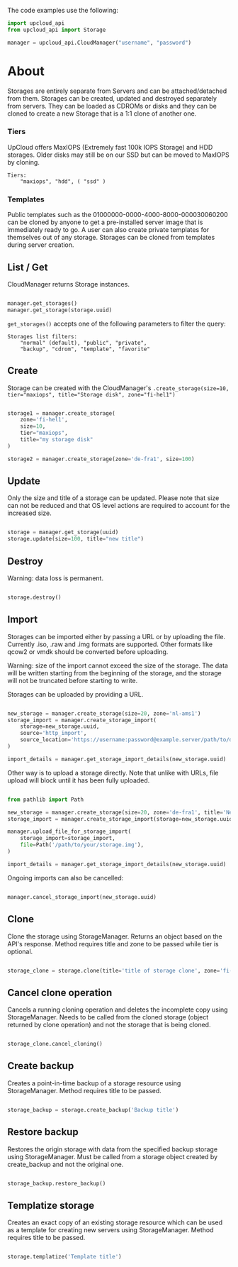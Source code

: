 The code examples use the following:

```python
import upcloud_api
from upcloud_api import Storage

manager = upcloud_api.CloudManager("username", "password")
```

# About

Storages are entirely separate from Servers and can be attached/detached from them. Storages can be created, updated and destroyed separately from servers. They can be loaded as CDROMs or disks and they can be cloned to create a new Storage that is a 1:1 clone of another one.


### Tiers

UpCloud offers MaxIOPS (Extremely fast 100k IOPS Storage) and HDD storages. Older disks may still be on our SSD but can be moved to MaxIOPS by cloning.

```
Tiers:
	"maxiops", "hdd", ( "ssd" )
```

### Templates

Public templates such as the 01000000-0000-4000-8000-000030060200 can be cloned by anyone to get a pre-installed server image that is immediately ready to go. A user can also create private templates for themselves out of any storage. Storages can be cloned from templates during server creation.

## List / Get

CloudManager returns Storage instances.

```python

manager.get_storages()
manager.get_storage(storage.uuid)

```

`get_storages()` accepts one of the following parameters to filter the query:
```
Storages list filters:
	"normal" (default), "public", "private",
	"backup", "cdrom", "template", "favorite"
```

## Create

Storage can be created with the CloudManager's `.create_storage(size=10, tier="maxiops", title="Storage disk", zone="fi-hel1")`


```python

storage1 = manager.create_storage(
    zone='fi-hel1',
    size=10,
	tier="maxiops",
	title="my storage disk"
)

storage2 = manager.create_storage(zone='de-fra1', size=100)

```


## Update

Only the size and title of a storage can be updated. Please note that size can not be reduced and that OS level actions are required to account for the increased size.

```python

storage = manager.get_storage(uuid)
storage.update(size=100, title="new title")

```

## Destroy

Warning: data loss is permanent.

```python

storage.destroy()

```

## Import

Storages can be imported either by passing a URL or by uploading the file. Currently .iso, .raw and .img formats
are supported. Other formats like qcow2 or vmdk should be converted before uploading.

Warning: size of the import cannot exceed the size of the storage. The data will be written starting from
the beginning of the storage, and the storage will not be truncated before starting to write.

Storages can be uploaded by providing a URL.
```python

new_storage = manager.create_storage(size=20, zone='nl-ams1')
storage_import = manager.create_storage_import(
    storage=new_storage.uuid,
    source='http_import',
    source_location='https://username:password@example.server/path/to/data.raw',
)

import_details = manager.get_storage_import_details(new_storage.uuid)

```

Other way is to upload a storage directly. Note that unlike with URLs, file upload will block until it has been
fully uploaded.
```python

from pathlib import Path

new_storage = manager.create_storage(size=20, zone='de-fra1', title='New imported storage')
storage_import = manager.create_storage_import(storage=new_storage.uuid, source='direct_upload')

manager.upload_file_for_storage_import(
    storage_import=storage_import,
    file=Path('/path/to/your/storage.img'),
)

import_details = manager.get_storage_import_details(new_storage.uuid)

```

Ongoing imports can also be cancelled:
```python

manager.cancel_storage_import(new_storage.uuid)

```

## Clone

Clone the storage using StorageManager.
Returns an object based on the API's response.
Method requires title and zone to be passed while tier is optional.

```python

storage_clone = storage.clone(title='title of storage clone', zone='fi-hel1', tier=None)

```


## Cancel clone operation

Cancels a running cloning operation and deletes the incomplete copy using StorageManager.
Needs to be called from the cloned storage (object returned by clone operation) and not the storage that is being cloned.

```python

storage_clone.cancel_cloning()

```


## Create backup

Creates a point-in-time backup of a storage resource using StorageManager.
Method requires title to be passed.

```python

storage_backup = storage.create_backup('Backup title')

```


## Restore backup

Restores the origin storage with data from the specified backup storage using StorageManager.
Must be called from a storage object created by create_backup and not the original one.

```python

storage_backup.restore_backup()

```


## Templatize storage

Creates an exact copy of an existing storage resource which can be used as a template for creating new servers using StorageManager.
Method requires title to be passed.

```python

storage.templatize('Template title')

```
